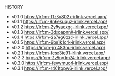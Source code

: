 HISTORY
- v0.1.0 https://irfcm-f1z8x802x-irlink.vercel.app/
- v0.1.1 https://irfcm-9n6ekuquz-irlink.vercel.app/
- v0.1.2 https://irfcm-2y9yaexgg-irlink.vercel.app/
- v0.1.3 https://irfcm-3dsoapnn0-irlink.vercel.app/
- v0.1.4 https://irfcm-2a7eg6zzd-irlink.vercel.app/
- v0.1.5 https://irfcm-9bn1k1crk-irlink.vercel.app/
- v0.2.0 https://irfcm-jrrl483nu-irlink.vercel.app/
- v0.2.1 https://irfcm-fcse3ie91-irlink.vercel.app/
- v0.2.2 https://irfcm-2z8ny1m24-irlink.vercel.app/
- v0.3.0 https://irfcm-feowmuorl-irlink.vercel.app/
- v0.3.1 https://irfcm-r461topw6-irlink.vercel.app/
